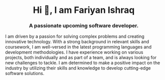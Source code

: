 <h1 align='center'> Hi 👋, I am Fariyan Ishraq </h1>
<h3 align='center'> A passionate upcoming software developer. </h3>
<p>
  I am driven by a passion for solving complex problems and creating innovative technology. With a strong background in relevant skills and coursework, I am well-versed in the latest programming languages and development methodologies. I have experience working on various projects, both individually and as part of a team, and is always looking for new challenges to tackle. I am determined to make a positive impact on the industry by utilizing their skills and knowledge to develop cutting-edge software solutions.
</p>
